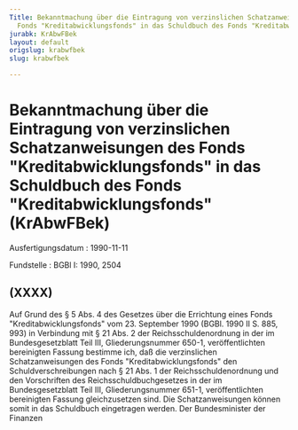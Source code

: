 ```yaml
---
Title: Bekanntmachung über die Eintragung von verzinslichen Schatzanweisungen des
  Fonds "Kreditabwicklungsfonds" in das Schuldbuch des Fonds "Kreditabwicklungsfonds"
jurabk: KrAbwFBek
layout: default
origslug: krabwfbek
slug: krabwfbek

---
```


# Bekanntmachung über die Eintragung von verzinslichen Schatzanweisungen des Fonds "Kreditabwicklungsfonds" in das Schuldbuch des Fonds "Kreditabwicklungsfonds" (KrAbwFBek)

Ausfertigungsdatum
:   1990-11-11

Fundstelle
:   BGBl I: 1990, 2504

## (XXXX)

Auf Grund des § 5 Abs. 4 des Gesetzes über die Errichtung eines Fonds
"Kreditabwicklungsfonds" vom 23. September 1990 (BGBl. 1990 II S. 885,
993) in Verbindung mit § 21 Abs. 2 der Reichsschuldenordnung in der im
Bundesgesetzblatt Teil III, Gliederungsnummer 650-1, veröffentlichten
bereinigten Fassung bestimme ich, daß die verzinslichen
Schatzanweisungen des Fonds "Kreditabwicklungsfonds" den
Schuldverschreibungen nach § 21 Abs. 1 der Reichsschuldenordnung und
den Vorschriften des Reichsschuldbuchgesetzes in der im
Bundesgesetzblatt Teil III, Gliederungsnummer 651-1, veröffentlichten
bereinigten Fassung gleichzusetzen sind.
Die Schatzanweisungen können somit in das Schuldbuch eingetragen
werden.
Der Bundesminister der Finanzen

